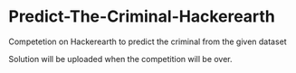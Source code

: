 # Predict-The-Criminal-Hackerearth
Competetion on Hackerearth to predict the criminal from the given dataset

Solution will be uploaded when the competition will be over. 
